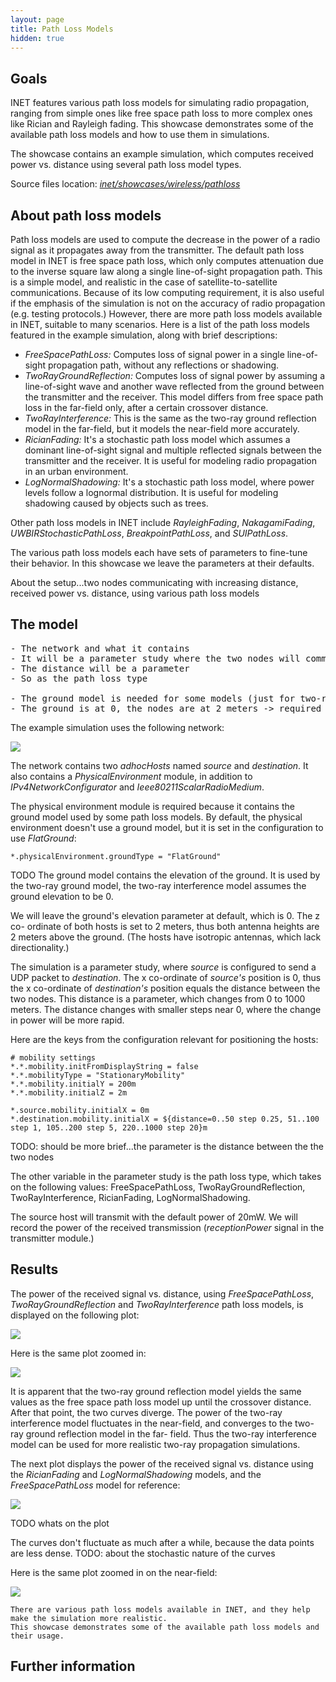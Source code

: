 ```yaml
---
layout: page
title: Path Loss Models
hidden: true
---
```


## Goals

INET features various path loss models for simulating radio propagation, ranging
from simple ones like free space path loss to more complex ones like Rician and
Rayleigh fading. This showcase demonstrates some of the available path loss
models and how to use them in simulations.

The showcase contains an example simulation, which computes received power
vs. distance using several path loss model types.

Source files location: <a href="https://github.com/inet-framework/inet-showcases/tree/master/wireless/pathloss" target="_blank"><var>inet/showcases/wireless/pathloss</var></a>

## About path loss models

Path loss models are used to compute the decrease in the power of a radio signal
as it propagates away from the transmitter. The default path loss model in INET is
free space path loss, which only computes attenuation due to the inverse square
law along a single line-of-sight propagation path. This is a simple model, and
realistic in the case of satellite-to-satellite communications. Because of its low
computing requirement, it is also useful if the emphasis of the simulation is not on
the accuracy of radio propagation (e.g. testing protocols.) However, there are
more path loss models available in INET, suitable to many scenarios. Here is a list
of the path loss models featured in the example simulation, along with brief
descriptions:

-   <var>FreeSpacePathLoss:</var> Computes loss of signal power in a single line-of-sight propagation path, without any reflections or shadowing.
-   <var>TwoRayGroundReflection:</var> Computes loss of signal power by assuming a line-of-sight wave and another wave reflected from the ground between the transmitter and the receiver. This model differs from free space path loss in the far-field only, after a certain crossover distance.
-   <var>TwoRayInterference:</var> This is the same as the two-ray ground reflection model in the far-field, but it models the near-field more accurately.
-   <var>RicianFading:</var> It's a stochastic path loss model which assumes a dominant line-of-sight signal and multiple reflected signals between the transmitter and the receiver. It is useful for modeling radio propagation in an urban environment.
-   <var>LogNormalShadowing:</var> It's a stochastic path loss model, where power levels follow a lognormal distribution. It is useful for modeling shadowing caused by objects such as trees.

Other path loss models in INET include <var>RayleighFading</var>,
<var>NakagamiFading</var>, <var>UWBIRStochasticPathLoss</var>,
<var>BreakpointPathLoss</var>, and <var>SUIPathLoss</var>.

The various path loss models each have sets of parameters to fine-tune their
behavior. In this showcase we leave the parameters at their defaults.

About the setup...two nodes communicating with increasing distance, received
power vs. distance, using various path loss models

## The model

<pre>
- The network and what it contains
- It will be a parameter study where the two nodes will communicate; the source node will send one UDP packet
- The distance will be a parameter
- So as the path loss type

- The ground model is needed for some models (just for two-ray ground ?)
- The ground is at 0, the nodes are at 2 meters -> required for the two-ray ground model
</pre>

The example simulation uses the following network:

<img src="network.png" class="screen" />

The network contains two <var>adhocHosts</var> named <var>source</var>
and <var>destination</var>. It also contains a <var>PhysicalEnvironment</var>
module, in addition to <var>IPv4NetworkConfigurator</var> and
<var>Ieee80211ScalarRadioMedium</var>.

The physical environment module is required because it contains the ground
model used by some path loss models. By default, the physical environment
doesn't use a ground model, but it is set in the configuration to use
<var>FlatGround</var>:

``` {.snippet}
*.physicalEnvironment.groundType = "FlatGround"
```

TODO
The ground model contains the elevation of the ground. It is used by the two-ray
ground model, the two-ray interference model assumes the ground elevation to be 0.

We will leave the ground's elevation parameter at default, which is 0. The z co-
ordinate of both hosts is set to 2 meters, thus both antenna heights are 2 meters
above the ground. (The hosts have isotropic antennas, which lack directionality.)

The simulation is a parameter study, where <var>source</var> is configured to
send a UDP packet to <var>destination</var>. The x co-ordinate of
<var>source's</var> position is 0, thus the x co-ordinate of <var>destination's</var>
position equals the distance between the two nodes. This distance is a parameter,
which changes from 0 to 1000 meters. The distance changes with smaller steps
near 0, where the change in power will be more rapid.

Here are the keys from the configuration relevant for positioning the hosts:

``` {.snippet}
# mobility settings
*.*.mobility.initFromDisplayString = false
*.*.mobilityType = "StationaryMobility"
*.*.mobility.initialY = 200m
*.*.mobility.initialZ = 2m

*.source.mobility.initialX = 0m
*.destination.mobility.initialX = ${distance=0..50 step 0.25, 51..100 step 1, 105..200 step 5, 220..1000 step 20}m
```

TODO: should be more brief...the parameter is the distance between the the two
nodes

The other variable in the parameter study is the path loss type, which takes on the
following values: FreeSpacePathLoss, TwoRayGroundReflection,
TwoRayInterference, RicianFading, LogNormalShadowing.

The source host will transmit with the default power of 20mW. We will record the
power of the received transmission (<var>receptionPower</var> signal in the
transmitter module.)

## Results

The power of the received signal vs. distance, using
<var>FreeSpacePathLoss</var>, <var>TwoRayGroundReflection</var> and
<var>TwoRayInterference</var> path loss models, is displayed on the following plot:

<a href="tworay.svg" target="_blank"><img class="screen" src="tworay.png"></a>

Here is the same plot zoomed in:

<a href="tworay2.svg" target="_blank"><img class="screen" src="tworay2.png"></a>

It is apparent that the two-ray ground reflection model yields the same values as
the free space path loss model up until the crossover distance. After that point,
the two curves diverge. The power of the two-ray interference model fluctuates in
the near-field, and converges to the two-ray ground reflection model in the far-
field. Thus the two-ray interference model can be used for more realistic two-ray
propagation simulations.

The next plot displays the power of the received signal vs. distance using the
<var>RicianFading</var> and <var>LogNormalShadowing</var> models, and
the <var>FreeSpacePathLoss</var> model for reference:

<a href="ricianlognormal.svg" target="_blank"><img class="screen" src="ricianlognormal.png"></a>

TODO whats on the plot

The curves don't fluctuate as much after a while, because the data points are less
dense. TODO: about the stochastic nature of the curves

Here is the same plot zoomed in on the near-field:

<a href="ricianlognormal2.svg" target="_blank"><img class="screen" src="ricianlognormal2.png"></a>

    There are various path loss models available in INET, and they help make the simulation more realistic.
    This showcase demonstrates some of the available path loss models and their usage.

## Further information

